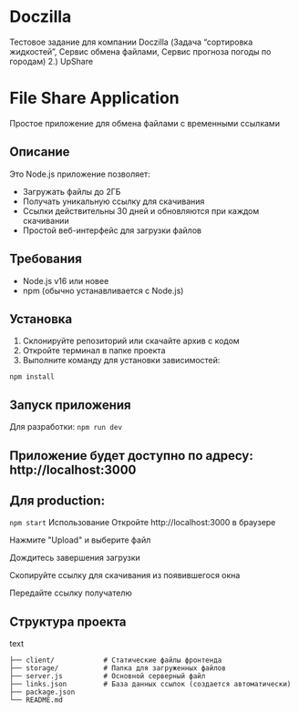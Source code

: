 # Doczilla
Тестовое задание для компании Doczilla (Задача “сортировка жидкостей”, Сервис обмена файлами, Сервис прогноза погоды по городам)
2.) UpShare
# File Share Application

Простое приложение для обмена файлами с временными ссылками

## Описание

Это Node.js приложение позволяет:

- Загружать файлы до 2ГБ
- Получать уникальную ссылку для скачивания
- Ссылки действительны 30 дней и обновляются при каждом скачивании
- Простой веб-интерфейс для загрузки файлов

## Требования

- Node.js v16 или новее
- npm (обычно устанавливается с Node.js)

## Установка

1. Склонируйте репозиторий или скачайте архив с кодом
2. Откройте терминал в папке проекта
3. Выполните команду для установки зависимостей:

```npm install```
## Запуск приложения
Для разработки:
```npm run dev```
## Приложение будет доступно по адресу: http://localhost:3000

## Для production:
```npm start```
Использование
Откройте http://localhost:3000 в браузере

Нажмите "Upload" и выберите файл

Дождитесь завершения загрузки

Скопируйте ссылку для скачивания из появившегося окна

Передайте ссылку получателю

## Структура проекта
text
```file-share/
├── client/            # Статические файлы фронтенда
├── storage/           # Папка для загруженных файлов
├── server.js          # Основной серверный файл
├── links.json         # База данных ссылок (создается автоматически)
├── package.json
└── README.md
